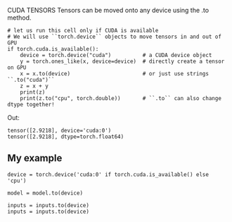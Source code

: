CUDA TENSORS
Tensors can be moved onto any device using the .to method.

```
# let us run this cell only if CUDA is available
# We will use ``torch.device`` objects to move tensors in and out of GPU
if torch.cuda.is_available():
    device = torch.device("cuda")          # a CUDA device object
    y = torch.ones_like(x, device=device)  # directly create a tensor on GPU
    x = x.to(device)                       # or just use strings ``.to("cuda")``
    z = x + y
    print(z)
    print(z.to("cpu", torch.double))       # ``.to`` can also change dtype together!
```

Out:

```
tensor([2.9218], device='cuda:0')
tensor([2.9218], dtype=torch.float64)
```

## My example

```
device = torch.device('cuda:0' if torch.cuda.is_available() else 'cpu')
```

```
model = model.to(device)
```

```
inputs = inputs.to(device)
inputs = inputs.to(device)
```

